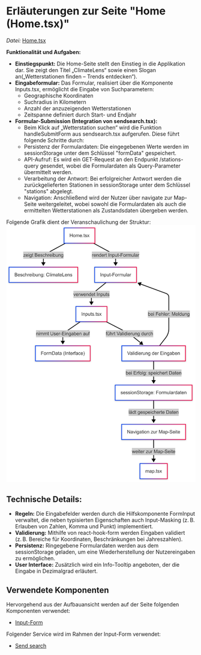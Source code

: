 # Erläuterungen zur Seite "Home (Home.tsx)"

*Datei:* [Home.tsx](../src/pages/Home.tsx)

**Funktionalität und Aufgaben:**
- **Einstiegspunkt:** Die Home-Seite stellt den Einstieg in die Applikation dar. Sie zeigt den Titel „ClimateLens“ sowie einen Slogan an(„Wetterstationen finden – Trends entdecken“).
- **Eingabeformular:**
Das Formular, realisiert über die Komponente Inputs.tsx, ermöglicht die Eingabe von Suchparametern:
    - Geographische Koordinaten 
    - Suchradius in Kilometern
    - Anzahl der anzuzeigenden Wetterstationen
    - Zeitspanne definiert durch Start- und Endjahr
- **Formular-Submission (Integration von sendsearch.tsx):**
    - Beim Klick auf „Wetterstation suchen“ wird die Funktion handleSubmitForm aus sendsearch.tsx aufgerufen. Diese führt folgende Schritte durch:
    - Persistenz der Formulardaten: Die eingegebenen Werte werden im sessionStorage unter dem Schlüssel "formData" gespeichert.
    - API-Aufruf: Es wird ein GET-Request an den Endpunkt /stations-query gesendet, wobei die Formulardaten als Query-Parameter übermittelt werden.
    - Verarbeitung der Antwort: Bei erfolgreicher Antwort werden die zurückgelieferten Stationen in sessionStorage unter dem Schlüssel "stations" abgelegt.
    - Navigation: Anschließend wird der Nutzer über navigate zur Map-Seite weitergeleitet, wobei sowohl die Formulardaten als auch die ermittelten Wetterstationen als Zustandsdaten übergeben werden.

Folgende Grafik dient der Veranschaulichung der Struktur: ![Overview](../doc/img/Home_Page.png)

## Technische Details:

- **Regeln:** Die Eingabefelder werden durch die Hilfskomponente FormInput verwaltet, die neben typisierten Eigenschaften auch Input-Masking (z. B. Erlauben von Zahlen, Komma und Punkt) implementiert.
- **Validierung:** Mithilfe von react-hook-form werden Eingaben validiert (z. B. Bereiche für Koordinaten, Beschränkungen bei Jahreszahlen).
- **Persistenz:** Ringegebene Formulardaten werden aus dem sessionStorage geladen, um eine Wiederherstellung der Nutzereingaben zu ermöglichen.
- **User Interface:**
Zusätzlich wird ein Info-Tooltip angeboten, der die Eingabe in Dezimalgrad erläutert.


## Verwendete Komponenten
Hervorgehend aus der Aufbauansicht werden auf der Seite folgenden Komponenten verwendet:

- [Input-Form](../src/components/inputs.tsx)

Folgender Service wird im Rahmen der Input-Form verwendet: 
- [Send search](../src/services/sendsearch.tsx)

